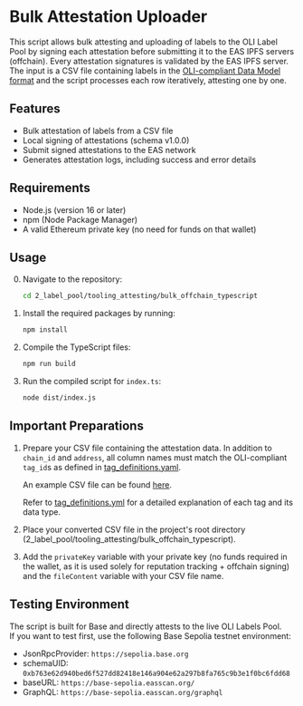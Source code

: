 # Bulk Attestation Uploader

This script allows bulk attesting and uploading of labels to the OLI Label Pool by signing each attestation before submitting it to the EAS IPFS servers (offchain). Every attestation signatures is validated by the EAS IPFS server. The input is a CSV file containing labels in the [OLI-compliant Data Model format](/1_data_model/README.md) and the script processes each row iteratively, attesting one by one.

## Features

- Bulk attestation of labels from a CSV file  
- Local signing of attestations (schema v1.0.0)
- Submit signed attestations to the EAS network  
- Generates attestation logs, including success and error details  

## Requirements

- Node.js (version 16 or later)
- npm (Node Package Manager)
- A valid Ethereum private key (no need for funds on that wallet)

## Usage

0. Navigate to the repository:

   ```bash
   cd 2_label_pool/tooling_attesting/bulk_offchain_typescript
   ```
   
1. Install the required packages by running:

   ```bash
   npm install
   ```

2. Compile the TypeScript files:

   ```bash
   npm run build
   ```

3. Run the compiled script for `index.ts`:

   ```bash
   node dist/index.js
   ```

## Important Preparations

1. Prepare your CSV file containing the attestation data. In addition to `chain_id` and `address`, all column names must match the OLI-compliant `tag_id`s as defined in [tag_definitions.yaml](/1_data_model/tags/tag_definitions.yml).

   An example CSV file can be found [here](/2_label_pool/tooling_attesting/bulk_offchain_typescript/example-labels.csv).

   Refer to [tag_definitions.yml](/1_data_model/tags/tag_definitions.yml) for a detailed explanation of each tag and its data type.

2. Place your converted CSV file in the project's root directory (2_label_pool/tooling_attesting/bulk_offchain_typescript).

3. Add the `privateKey` variable with your private key (no funds required in the wallet, as it is used solely for reputation tracking + offchain signing) and the `fileContent` variable with your CSV file name.

## Testing Environment

The script is built for Base and directly attests to the live OLI Labels Pool.  
If you want to test first, use the following Base Sepolia testnet environment:
 
- JsonRpcProvider: `https://sepolia.base.org`
- schemaUID: `0xb763e62d940bed6f527dd82418e146a904e62a297b8fa765c9b3e1f0bc6fdd68`
- baseURL: `https://base-sepolia.easscan.org/`
- GraphQL: `https://base-sepolia.easscan.org/graphql`
